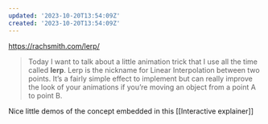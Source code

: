 ```yaml
---
updated: '2023-10-20T13:54:09Z'
created: '2023-10-20T13:54:09Z'
---
```

https://rachsmith.com/lerp/

> Today I want to talk about a little animation trick that I use all the time called **lerp**. Lerp is the nickname for Linear Interpolation between two points. It’s a fairly simple effect to implement but can really improve the look of your animations if you’re moving an object from a point A to point B.

Nice little demos of the concept embedded in this [[Interactive explainer]]